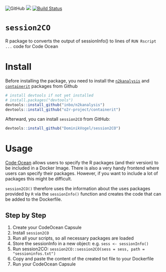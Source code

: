 ![GitHub](https://img.shields.io/github/license/dominikvogel/r-teaching-script.svg) ![](https://img.shields.io/github/release/DominikVogel/session2CO.svg) [![Build
Status](https://travis-ci.org/DominikVogel/session2CO.svg?branch=master)](https://travis-ci.org/DominikVogel/session2CO)

# ``session2CO``
R package to converts the output of sessionInfo() to lines of ``RUN Rscript ...`` code for Code Ocean

# Install
Before installing the package, you need to install the [``n2kanalysis``](https://github.com/inbo/n2kanalysis) and [``containerit``](https://github.com/o2r-project/containerit) packages from Github

```r
# install devtools if not yet installed
# install.packages("devtools")
devtools::install_github("inbo/n2kanalysis")
devtools::install_github("o2r-project/containerit")
```

Afterward, you can install ```session2CO``` from GitHub:

```r
devtools::install_github("DominikVogel/session2CO")
```

# Usage
[Code Ocean](https://codeocean.com/) allows users to specify the R packages (and their version) to be included in a Docker Image. There is also a very handy frontend where users can specify their packages. However, if you want to include a lot of packages this might be difficult.

``session2CO()`` therefore uses the information about the uses packages provided by ``R`` via the ``sessionInfo()`` function and creates the code that can be added to the Dockerfile.

## Step by Step
1. Create your CodeOcean Capsule
2. Install ``session2CO``
3. Run all your scripts, so all necessary packages are loaded
4. Store the sessionInfo in a new object: e.g. ``sess <- sessionInfo()``
5. Run session2CO: ```session2CO::session2CO(sess = sess, path = "sessioninfos.txt")```
6. Copy and paste the content of the created txt file to your Dockerfile
7. Run your CodeOcean Capsule

